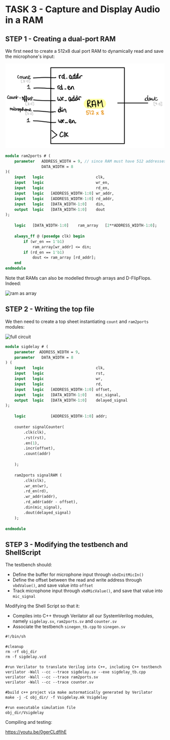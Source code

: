 # TASK 3 - Capture and Display Audio in a RAM

## STEP 1 - Creating a dual-port RAM

We first need to create a 512x8 dual port RAM to dynamically read and save the microphone's input:

![2 ports RAM](../images/2_ports_ram.jpg)

``` SystemVerilog
module ram2ports # (
    parameter   ADDRESS_WIDTH = 9, // since RAM must have 512 addresses
                DATA_WIDTH = 8
)(
    input   logic                       clk,
    input   logic                       wr_en,
    input   logic                       rd_en,
    input   logic   [ADDRESS_WIDTH-1:0] wr_addr,
    input   logic   [ADDRESS_WIDTH-1:0] rd_addr,
    input   logic   [DATA_WIDTH-1:0]    din,
    output  logic   [DATA_WIDTH-1:0]    dout
);

    logic   [DATA_WIDTH-1:0]    ram_array   [2**ADDRESS_WIDTH-1:0];

    always_ff @ (posedge clk) begin
        if (wr_en == 1'b1)
            ram_array[wr_addr] <= din;
        if (rd_en == 1'b1)
            dout <= ram_array [rd_addr];
    end
endmodule
```


Note that RAMs can also be modelled through arrays and D-FlipFlops. Indeed:

![ram as array](ram_array.png)



## STEP 2 - Writing the top file

We then need to create a top sheet instantiating `count` and `ram2ports` modules:

![full circuit](microphone_circuit.jpg)

```SystemVerilog
module sigdelay # (
    parameter  ADDRESS_WIDTH = 9,
    parameter   DATA_WIDTH = 8
) (
    input   logic                       clk,
    input   logic                       rst,
    input   logic                       wr,
    input   logic                       rd,
    input   logic   [ADDRESS_WIDTH-1:0] offset,
    input   logic   [DATA_WIDTH-1:0]    mic_signal,
    output  logic   [DATA_WIDTH-1:0]    delayed_signal
);

    logic           [ADDRESS_WIDTH-1:0] addr;

    counter signalCounter(
        .clk(clk),
        .rst(rst),
        .en(1),
        .incr(offset),
        .count(addr)

    );

    ram2ports signalRAM (
        .clk(clk),
        .wr_en(wr),
        .rd_en(rd),
        .wr_addr(addr),
        .rd_addr(addr - offset),
        .din(mic_signal),
        .dout(delayed_signal)
    );

endmodule
```


## STEP 3 - Modifying the testbench and ShellScript

The testbench should:
- Define the buffer for microphone input through `vbdInitMicIn()`
-  Define the offset between the read and write address through `vbdValue()`, and save value into `offset`
- Track microphone input through `vbdMicValue()`, and save that value into `mic_signal`

Modifying the Shell Script so that it:
- Compiles into C++ through Verilator all our SystemVerilog modules, namely `sigdelay.sv`, `ram2ports.sv` and `counter.sv`
- Associate the testbench `sinegen_tb.cpp` to `sinegen.sv`

```Shell
#!/bin/sh

#cleanup
rm -rf obj_dir
rm -f sigdelay.vcd

#run Verilator to translate Verilog into C++, including C++ testbench
verilator -Wall --cc --trace sigdelay.sv --exe sigdelay_tb.cpp
verilator -Wall --cc --trace ram2ports.sv
verilator -Wall --cc --trace counter.sv

#build c++ project via make autormatically generated by Verilator
make -j -C obj_dir/ -f Vsigdelay.mk Vsigdelay

#run executable simulation file
obj_dir/Vsigdelay
```

Compiling and testing:

https://youtu.be/0gerCLdfIhE
